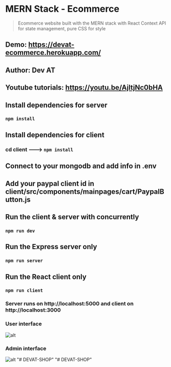 # MERN Stack - Ecommerce
> Ecommerce website built with the MERN stack with React Context API for state management, pure CSS for style

## Demo: https://devat-ecommerce.herokuapp.com/

## Author: Dev AT
## Youtube tutorials: https://youtu.be/AjItjNc0bHA

## Install dependencies for server 
### `npm install`

## Install dependencies for client
### cd client ---> `npm install`

## Connect to your mongodb and add info in .env

## Add your paypal client id in client/src/components/mainpages/cart/PaypalButton.js

## Run the client & server with concurrently
### `npm run dev`

## Run the Express server only
### `npm run server`

## Run the React client only
### `npm run client`

### Server runs on http://localhost:5000 and client on http://localhost:3000

### User interface 

![alt](https://res.cloudinary.com/devatchannel/image/upload/v1599568147/test/1_pe9ism.png)

### Admin interface 

![alt](https://res.cloudinary.com/devatchannel/image/upload/v1599568148/test/2_obw2r7.png)
"# DEVAT-SHOP" 
"# DEVAT-SHOP" 
